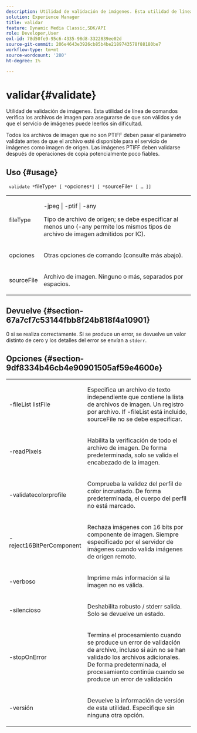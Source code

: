```yaml
---
description: Utilidad de validación de imágenes. Esta utilidad de línea de comandos verifica los archivos de imagen para asegurarse de que son válidos y de que el servicio de imágenes puede leerlos sin dificultad.
solution: Experience Manager
title: validar
feature: Dynamic Media Classic,SDK/API
role: Developer,User
exl-id: 78d50fe9-95c6-4335-98d8-3322839ee02d
source-git-commit: 206e4643e3926cb85b4be2189743578f88180be7
workflow-type: tm+mt
source-wordcount: '280'
ht-degree: 1%

---
```


# validar{#validate}

Utilidad de validación de imágenes. Esta utilidad de línea de comandos verifica los archivos de imagen para asegurarse de que son válidos y de que el servicio de imágenes puede leerlos sin dificultad.

Todos los archivos de imagen que no son PTIFF deben pasar el parámetro validate antes de que el archivo esté disponible para el servicio de imágenes como imagen de origen. Las imágenes PTIFF deben validarse después de operaciones de copia potencialmente poco fiables.

## Uso {#usage}

` validate *`fileType`* [ *`opciones`*] [ *`sourceFile`* [ … ]]`

<table id="simpletable_D2C6B20E1007433AB4184A73046A44F0"> 
 <tr class="strow"> 
  <td class="stentry"> <p> <span class="codeph"> <span class="varname"> fileType </span> </span> </p> </td> 
  <td class="stentry"> <p> <span class="codeph"> -jpeg | -ptif | -any </span> </p> <p>Tipo de archivo de origen; se debe especificar al menos uno (-any permite los mismos tipos de archivo de imagen admitidos por IC). </p> </td> 
 </tr> 
 <tr class="strow"> 
  <td class="stentry"> <p> <span class="codeph"> <span class="varname"> opciones </span> </span> </p> </td> 
  <td class="stentry"> <p>Otras opciones de comando (consulte más abajo). </p> </td> 
 </tr> 
 <tr class="strow"> 
  <td class="stentry"> <p> <span class="codeph"> <span class="varname"> sourceFile </span> </span> </p> </td> 
  <td class="stentry"> <p> Archivo de imagen. Ninguno o más, separados por espacios. </p> </td> 
 </tr> 
</table>

## Devuelve {#section-67a7cf7c53144fbb8f24b818f4a10901}

0 si se realiza correctamente. Si se produce un error, se devuelve un valor distinto de cero y los detalles del error se envían a `stderr`.

## Opciones {#section-9df8334b46cb4e90901505af59e4600e}

<table id="simpletable_004B1A29BDFD40A9B89E4CBD23119B3F"> 
 <tr class="strow"> 
  <td class="stentry"> <p> <span class="codeph"> -fileList <span class="varname"> listFile </span> </span> </p> </td> 
  <td class="stentry"> <p>Especifica un archivo de texto independiente que contiene la lista de archivos de imagen. Un registro por archivo. If <span class="codeph"> -fileList </span> está incluido, <span class="varname"> sourceFile </span> no se debe especificar. </p> </td> 
 </tr> 
 <tr class="strow"> 
  <td class="stentry"> <p> <span class="codeph"> -readPixels </span> </p> </td> 
  <td class="stentry"> <p>Habilita la verificación de todo el archivo de imagen. De forma predeterminada, solo se valida el encabezado de la imagen. </p> </td> 
 </tr> 
 <tr class="strow"> 
  <td class="stentry"> <p> <span class="codeph"> -validatecolorprofile </span> </p> </td> 
  <td class="stentry"> <p>Comprueba la validez del perfil de color incrustado. De forma predeterminada, el cuerpo del perfil no está marcado. </p> </td> 
 </tr> 
 <tr class="strow"> 
  <td class="stentry"> <p> <span class="codeph"> -reject16BitPerComponent </span> </p> </td> 
  <td class="stentry"> <p> Rechaza imágenes con 16 bits por componente de imagen. Siempre especificado por el servidor de imágenes cuando valida imágenes de origen remoto. </p> </td> 
 </tr> 
 <tr class="strow"> 
  <td class="stentry"> <p> <span class="codeph"> -verboso </span> </p> </td> 
  <td class="stentry"> <p> Imprime más información si la imagen no es válida. </p> </td> 
 </tr> 
 <tr class="strow"> 
  <td class="stentry"> <p> <span class="codeph"> -silencioso </span> </p> </td> 
  <td class="stentry"> <p>Deshabilita <span class="codeph"> robusto </span>/ <span class="codeph"> stderr </span> salida. Solo se devuelve un estado. </p> </td> 
 </tr> 
 <tr class="strow"> 
  <td class="stentry"> <p> <span class="codeph"> -stopOnError </span> </p> </td> 
  <td class="stentry"> <p>Termina el procesamiento cuando se produce un error de validación de archivo, incluso si aún no se han validado los archivos adicionales. De forma predeterminada, el procesamiento continúa cuando se produce un error de validación </p> </td> 
 </tr> 
 <tr class="strow"> 
  <td class="stentry"> <p> <span class="codeph"> -versión </span> </p> </td> 
  <td class="stentry"> <p>Devuelve la información de versión de esta utilidad. Especifique sin ninguna otra opción. </p> </td> 
 </tr> 
</table>
